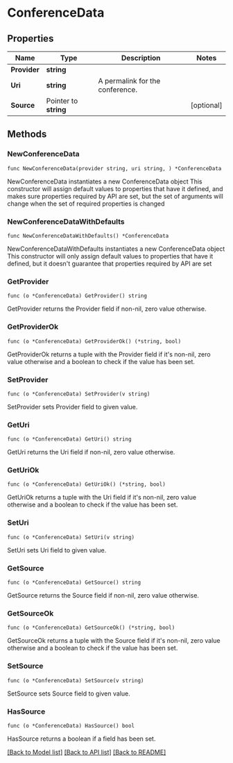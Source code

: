 # ConferenceData

## Properties

Name | Type | Description | Notes
------------ | ------------- | ------------- | -------------
**Provider** | **string** |  | 
**Uri** | **string** | A permalink for the conference. | 
**Source** | Pointer to **string** |  | [optional] 

## Methods

### NewConferenceData

`func NewConferenceData(provider string, uri string, ) *ConferenceData`

NewConferenceData instantiates a new ConferenceData object
This constructor will assign default values to properties that have it defined,
and makes sure properties required by API are set, but the set of arguments
will change when the set of required properties is changed

### NewConferenceDataWithDefaults

`func NewConferenceDataWithDefaults() *ConferenceData`

NewConferenceDataWithDefaults instantiates a new ConferenceData object
This constructor will only assign default values to properties that have it defined,
but it doesn't guarantee that properties required by API are set

### GetProvider

`func (o *ConferenceData) GetProvider() string`

GetProvider returns the Provider field if non-nil, zero value otherwise.

### GetProviderOk

`func (o *ConferenceData) GetProviderOk() (*string, bool)`

GetProviderOk returns a tuple with the Provider field if it's non-nil, zero value otherwise
and a boolean to check if the value has been set.

### SetProvider

`func (o *ConferenceData) SetProvider(v string)`

SetProvider sets Provider field to given value.


### GetUri

`func (o *ConferenceData) GetUri() string`

GetUri returns the Uri field if non-nil, zero value otherwise.

### GetUriOk

`func (o *ConferenceData) GetUriOk() (*string, bool)`

GetUriOk returns a tuple with the Uri field if it's non-nil, zero value otherwise
and a boolean to check if the value has been set.

### SetUri

`func (o *ConferenceData) SetUri(v string)`

SetUri sets Uri field to given value.


### GetSource

`func (o *ConferenceData) GetSource() string`

GetSource returns the Source field if non-nil, zero value otherwise.

### GetSourceOk

`func (o *ConferenceData) GetSourceOk() (*string, bool)`

GetSourceOk returns a tuple with the Source field if it's non-nil, zero value otherwise
and a boolean to check if the value has been set.

### SetSource

`func (o *ConferenceData) SetSource(v string)`

SetSource sets Source field to given value.

### HasSource

`func (o *ConferenceData) HasSource() bool`

HasSource returns a boolean if a field has been set.


[[Back to Model list]](../README.md#documentation-for-models) [[Back to API list]](../README.md#documentation-for-api-endpoints) [[Back to README]](../README.md)


